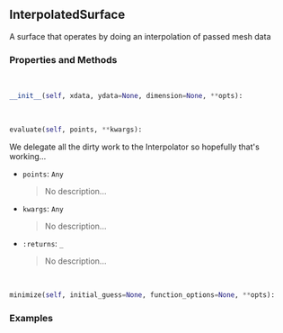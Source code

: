 ## <a id="McUtils.McUtils.Zachary.Surfaces.BaseSurface.InterpolatedSurface">InterpolatedSurface</a>
A surface that operates by doing an interpolation of passed mesh data

### Properties and Methods
<a id="McUtils.McUtils.Zachary.Surfaces.BaseSurface.InterpolatedSurface.__init__" class="docs-object-method">&nbsp;</a>
```python
__init__(self, xdata, ydata=None, dimension=None, **opts): 
```

<a id="McUtils.McUtils.Zachary.Surfaces.BaseSurface.InterpolatedSurface.evaluate" class="docs-object-method">&nbsp;</a>
```python
evaluate(self, points, **kwargs): 
```
We delegate all the dirty work to the Interpolator so hopefully that's working...
- `points`: `Any`
    >No description...
- `kwargs`: `Any`
    >No description...
- `:returns`: `_`
    >No description...

<a id="McUtils.McUtils.Zachary.Surfaces.BaseSurface.InterpolatedSurface.minimize" class="docs-object-method">&nbsp;</a>
```python
minimize(self, initial_guess=None, function_options=None, **opts): 
```

### Examples

